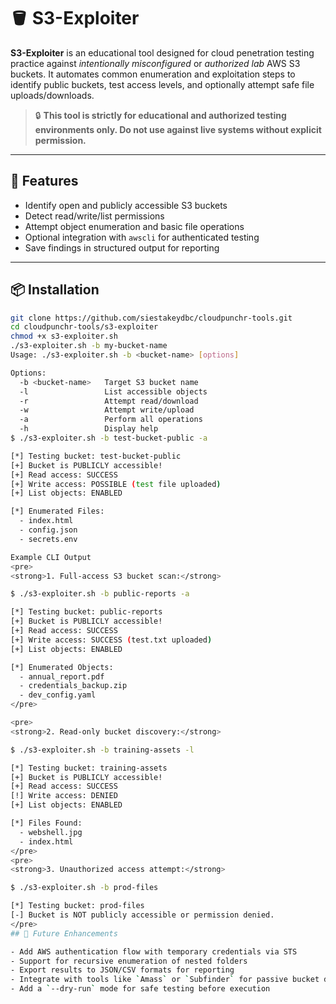 # 🪣 S3-Exploiter

**S3-Exploiter** is an educational tool designed for cloud penetration testing practice against *intentionally misconfigured* or *authorized lab* AWS S3 buckets. It automates common enumeration and exploitation steps to identify public buckets, test access levels, and optionally attempt safe file uploads/downloads.

> 🔒 **This tool is strictly for educational and authorized testing environments only. Do not use against live systems without explicit permission.**

---

## 🔧 Features

- Identify open and publicly accessible S3 buckets
- Detect read/write/list permissions
- Attempt object enumeration and basic file operations
- Optional integration with `awscli` for authenticated testing
- Save findings in structured output for reporting

---

## 📦 Installation

```bash
git clone https://github.com/siestakeydbc/cloudpunchr-tools.git
cd cloudpunchr-tools/s3-exploiter
chmod +x s3-exploiter.sh
./s3-exploiter.sh -b my-bucket-name
Usage: ./s3-exploiter.sh -b <bucket-name> [options]

Options:
  -b <bucket-name>   Target S3 bucket name
  -l                 List accessible objects
  -r                 Attempt read/download
  -w                 Attempt write/upload
  -a                 Perform all operations
  -h                 Display help
$ ./s3-exploiter.sh -b test-bucket-public -a

[*] Testing bucket: test-bucket-public
[+] Bucket is PUBLICLY accessible!
[+] Read access: SUCCESS
[+] Write access: POSSIBLE (test file uploaded)
[+] List objects: ENABLED

[*] Enumerated Files:
  - index.html
  - config.json
  - secrets.env

Example CLI Output
<pre>
<strong>1. Full-access S3 bucket scan:</strong>

$ ./s3-exploiter.sh -b public-reports -a

[*] Testing bucket: public-reports
[+] Bucket is PUBLICLY accessible!
[+] Read access: SUCCESS
[+] Write access: SUCCESS (test.txt uploaded)
[+] List objects: ENABLED

[*] Enumerated Objects:
  - annual_report.pdf
  - credentials_backup.zip
  - dev_config.yaml
</pre>

<pre>
<strong>2. Read-only bucket discovery:</strong>

$ ./s3-exploiter.sh -b training-assets -l

[*] Testing bucket: training-assets
[+] Bucket is PUBLICLY accessible!
[+] Read access: SUCCESS
[!] Write access: DENIED
[+] List objects: ENABLED

[*] Files Found:
  - webshell.jpg
  - index.html
</pre>
<pre>
<strong>3. Unauthorized access attempt:</strong>

$ ./s3-exploiter.sh -b prod-files

[*] Testing bucket: prod-files
[-] Bucket is NOT publicly accessible or permission denied.
</pre>
## 🚧 Future Enhancements

- Add AWS authentication flow with temporary credentials via STS
- Support for recursive enumeration of nested folders
- Export results to JSON/CSV formats for reporting
- Integrate with tools like `Amass` or `Subfinder` for passive bucket discovery
- Add a `--dry-run` mode for safe testing before execution
